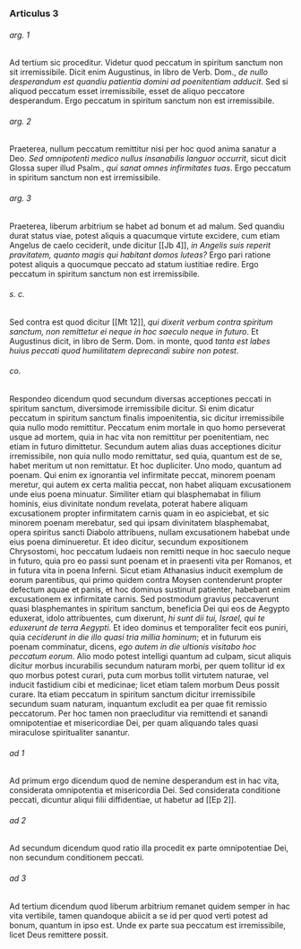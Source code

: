 ### Articulus 3

###### arg. 1
Ad tertium sic proceditur. Videtur quod peccatum in spiritum sanctum non sit irremissibile. Dicit enim Augustinus, in libro de Verb. Dom., *de nullo desperandum est quandiu patientia domini ad poenitentiam adducit*. Sed si aliquod peccatum esset irremissibile, esset de aliquo peccatore desperandum. Ergo peccatum in spiritum sanctum non est irremissibile.

###### arg. 2
Praeterea, nullum peccatum remittitur nisi per hoc quod anima sanatur a Deo. *Sed omnipotenti medico nullus insanabilis languor occurrit*, sicut dicit Glossa super illud Psalm., *qui sanat omnes infirmitates tuas*. Ergo peccatum in spiritum sanctum non est irremissibile.

###### arg. 3
Praeterea, liberum arbitrium se habet ad bonum et ad malum. Sed quandiu durat status viae, potest aliquis a quacumque virtute excidere, cum etiam Angelus de caelo ceciderit, unde dicitur [[Jb 4]], *in Angelis suis reperit pravitatem, quanto magis qui habitant domos luteas?* Ergo pari ratione potest aliquis a quocumque peccato ad statum iustitiae redire. Ergo peccatum in spiritum sanctum non est irremissibile.

###### s. c.
Sed contra est quod dicitur [[Mt 12]], *qui dixerit verbum contra spiritum sanctum, non remittetur ei neque in hoc saeculo neque in futuro*. Et Augustinus dicit, in libro de Serm. Dom. in monte, quod *tanta est labes huius peccati quod humilitatem deprecandi subire non potest*.

###### co.
Respondeo dicendum quod secundum diversas acceptiones peccati in spiritum sanctum, diversimode irremissibile dicitur. Si enim dicatur peccatum in spiritum sanctum finalis impoenitentia, sic dicitur irremissibile quia nullo modo remittitur. Peccatum enim mortale in quo homo perseverat usque ad mortem, quia in hac vita non remittitur per poenitentiam, nec etiam in futuro dimittetur. Secundum autem alias duas acceptiones dicitur irremissibile, non quia nullo modo remittatur, sed quia, quantum est de se, habet meritum ut non remittatur. Et hoc dupliciter. Uno modo, quantum ad poenam. Qui enim ex ignorantia vel infirmitate peccat, minorem poenam meretur, qui autem ex certa malitia peccat, non habet aliquam excusationem unde eius poena minuatur. Similiter etiam qui blasphemabat in filium hominis, eius divinitate nondum revelata, poterat habere aliquam excusationem propter infirmitatem carnis quam in eo aspiciebat, et sic minorem poenam merebatur, sed qui ipsam divinitatem blasphemabat, opera spiritus sancti Diabolo attribuens, nullam excusationem habebat unde eius poena diminueretur. Et ideo dicitur, secundum expositionem Chrysostomi, hoc peccatum Iudaeis non remitti neque in hoc saeculo neque in futuro, quia pro eo passi sunt poenam et in praesenti vita per Romanos, et in futura vita in poena Inferni. Sicut etiam Athanasius inducit exemplum de eorum parentibus, qui primo quidem contra Moysen contenderunt propter defectum aquae et panis, et hoc dominus sustinuit patienter, habebant enim excusationem ex infirmitate carnis. Sed postmodum gravius peccaverunt quasi blasphemantes in spiritum sanctum, beneficia Dei qui eos de Aegypto eduxerat, idolo attribuentes, cum dixerunt, *hi sunt dii tui, Israel, qui te eduxerunt de terra Aegypti*. Et ideo dominus et temporaliter fecit eos puniri, quia *ceciderunt in die illo quasi tria millia hominum*; et in futurum eis poenam comminatur, dicens, *ego autem in die ultionis visitabo hoc peccatum eorum*. Alio modo potest intelligi quantum ad culpam, sicut aliquis dicitur morbus incurabilis secundum naturam morbi, per quem tollitur id ex quo morbus potest curari, puta cum morbus tollit virtutem naturae, vel inducit fastidium cibi et medicinae; licet etiam talem morbum Deus possit curare. Ita etiam peccatum in spiritum sanctum dicitur irremissibile secundum suam naturam, inquantum excludit ea per quae fit remissio peccatorum. Per hoc tamen non praecluditur via remittendi et sanandi omnipotentiae et misericordiae Dei, per quam aliquando tales quasi miraculose spiritualiter sanantur.

###### ad 1
Ad primum ergo dicendum quod de nemine desperandum est in hac vita, considerata omnipotentia et misericordia Dei. Sed considerata conditione peccati, dicuntur aliqui filii diffidentiae, ut habetur ad [[Ep 2]].

###### ad 2
Ad secundum dicendum quod ratio illa procedit ex parte omnipotentiae Dei, non secundum conditionem peccati.

###### ad 3
Ad tertium dicendum quod liberum arbitrium remanet quidem semper in hac vita vertibile, tamen quandoque abiicit a se id per quod verti potest ad bonum, quantum in ipso est. Unde ex parte sua peccatum est irremissibile, licet Deus remittere possit.

